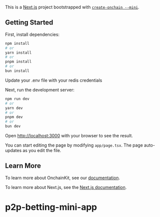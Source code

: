 This is a [Next.js](https://nextjs.org) project bootstrapped with [`create-onchain --mini`]().

## Getting Started

First, install dependencies:

```bash
npm install
# or
yarn install
# or
pnpm install
# or
bun install
```

Update your .env file with your redis credentials

Next, run the development server:

```bash
npm run dev
# or
yarn dev
# or
pnpm dev
# or
bun dev
```

Open [http://localhost:3000](http://localhost:3000) with your browser to see the result.

You can start editing the page by modifying `app/page.tsx`. The page auto-updates as you edit the file.

## Learn More

To learn more about OnchainKit, see our [documentation](https://onchainkit.xyz/getting-started).

To learn more about Next.js, see the [Next.js documentation](https://nextjs.org/docs).
# p2p-betting-mini-app
